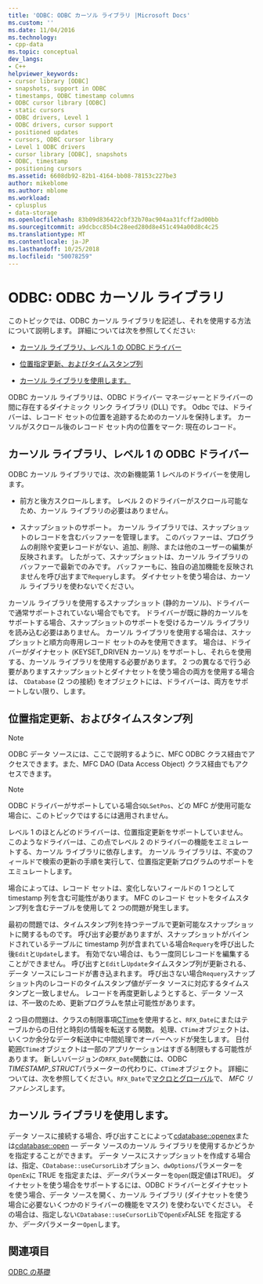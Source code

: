 ```yaml
---
title: 'ODBC: ODBC カーソル ライブラリ |Microsoft Docs'
ms.custom: ''
ms.date: 11/04/2016
ms.technology:
- cpp-data
ms.topic: conceptual
dev_langs:
- C++
helpviewer_keywords:
- cursor library [ODBC]
- snapshots, support in ODBC
- timestamps, ODBC timestamp columns
- ODBC cursor library [ODBC]
- static cursors
- ODBC drivers, Level 1
- ODBC drivers, cursor support
- positioned updates
- cursors, ODBC cursor library
- Level 1 ODBC drivers
- cursor library [ODBC], snapshots
- ODBC, timestamp
- positioning cursors
ms.assetid: 6608db92-82b1-4164-bb08-78153c227be3
author: mikeblome
ms.author: mblome
ms.workload:
- cplusplus
- data-storage
ms.openlocfilehash: 83b09d836422cbf32b70ac904aa31fcff2ad00bb
ms.sourcegitcommit: a9dcbcc85b4c28eed280d8e451c494a00d8c4c25
ms.translationtype: MT
ms.contentlocale: ja-JP
ms.lasthandoff: 10/25/2018
ms.locfileid: "50078259"
---
```

# <a name="odbc-the-odbc-cursor-library"></a>ODBC: ODBC カーソル ライブラリ

このトピックでは、ODBC カーソル ライブラリを記述し、それを使用する方法について説明します。 詳細については次を参照してください:

- [カーソル ライブラリ、レベル 1 の ODBC ドライバー](#_core_the_cursor_library_and_level_1_odbc_drivers)

- [位置指定更新、およびタイムスタンプ列](#_core_positioned_updates_and_timestamp_columns)

- [カーソル ライブラリを使用します。](#_core_using_the_cursor_library)

ODBC カーソル ライブラリは、ODBC ドライバー マネージャーとドライバーの間に存在するダイナミック リンク ライブラリ (DLL) です。 Odbc では、ドライバーは、レコード セットの位置を追跡するためのカーソルを保持します。 カーソルがスクロール後のレコード セット内の位置をマーク: 現在のレコード。

##  <a name="_core_the_cursor_library_and_level_1_odbc_drivers"></a> カーソル ライブラリ、レベル 1 の ODBC ドライバー

ODBC カーソル ライブラリでは、次の新機能第 1 レベルのドライバーを使用します。

- 前方と後方スクロールします。 レベル 2 のドライバーがスクロール可能なため、カーソル ライブラリの必要はありません。

- スナップショットのサポート。 カーソル ライブラリでは、スナップショットのレコードを含むバッファーを管理します。 このバッファーは、プログラムの削除や変更レコードがない、追加、削除、または他のユーザーの編集が反映されます。 したがって、スナップショットは、カーソル ライブラリのバッファーで最新でのみです。 バッファーもに、独自の追加機能を反映されませんを呼び出すまで`Requery`します。 ダイナセットを使う場合は、カーソル ライブラリを使わないでください。

カーソル ライブラリを使用するスナップショット (静的カーソル)、ドライバーで通常サポートされていない場合でもです。 ドライバーが既に静的カーソルをサポートする場合、スナップショットのサポートを受けるカーソル ライブラリを読み込む必要はありません。 カーソル ライブラリを使用する場合は、スナップショットと順方向専用レコード セットのみを使用できます。 場合は、ドライバーがダイナセット (KEYSET_DRIVEN カーソル) をサポートし、それらを使用する、カーソル ライブラリを使用する必要があります。 2 つの異なるで行う必要がありますスナップショットとダイナセットを使う場合の両方を使用する場合は、 `CDatabase` (2 つの接続) をオブジェクトには、ドライバーは、両方をサポートしない限り、します。

##  <a name="_core_positioned_updates_and_timestamp_columns"></a> 位置指定更新、およびタイムスタンプ列

> [!NOTE]
>  ODBC データ ソースには、ここで説明するように、MFC ODBC クラス経由でアクセスできます。また、MFC DAO (Data Access Object) クラス経由でもアクセスできます。

> [!NOTE]
>  ODBC ドライバーがサポートしている場合`SQLSetPos`、どの MFC が使用可能な場合に、このトピックではするには適用されません。

レベル 1 のほとんどのドライバーは、位置指定更新をサポートしていません。 このようなドライバーは、この点でレベル 2 のドライバーの機能をエミュレートする、カーソル ライブラリに依存します。 カーソル ライブラリは、不変のフィールドで検索の更新の手順を実行して、位置指定更新プログラムのサポートをエミュレートします。

場合によっては、レコード セットは、変化しないフィールドの 1 つとして timestamp 列を含む可能性があります。 MFC のレコード セットをタイムスタンプ列を含むテーブルを使用して 2 つの問題が発生します。

最初の問題では、タイムスタンプ列を持つテーブルで更新可能なスナップショットに関するものです。 呼び出す必要がありますが、スナップショットがバインドされているテーブルに timestamp 列が含まれている場合`Requery`を呼び出した後`Edit`と`Update`します。 有効でない場合は、もう一度同じレコードを編集することができません。 呼び出すと`Edit`し`Update`タイムスタンプ列が更新される、データ ソースにレコードが書き込まれます。 呼び出さない場合`Requery`スナップショット内のレコードのタイムスタンプ値がデータ ソースに対応するタイムスタンプと一致しません。 レコードを再度更新しようとすると、データ ソースは、不一致のため、更新プログラムを禁止可能性があります。

2 つ目の問題は、クラスの制限事項[CTime](../../atl-mfc-shared/reference/ctime-class.md)を使用すると、`RFX_Date`にまたはテーブルからの日付と時刻の情報を転送する関数。 処理、`CTime`オブジェクトは、いくつか余分なデータ転送中に中間処理でオーバーヘッドが発生します。 日付範囲`CTime`オブジェクトは一部のアプリケーションはすぎる制限もする可能性があります。 新しいバージョンの`RFX_Date`関数には、ODBC *TIMESTAMP_STRUCT*パラメーターの代わりに、`CTime`オブジェクト。 詳細については、次を参照してください。`RFX_Date`で[マクロとグローバル](../../mfc/reference/mfc-macros-and-globals.md)で、 *MFC リファレンス*します。

##  <a name="_core_using_the_cursor_library"></a> カーソル ライブラリを使用します。

データ ソースに接続する場合、呼び出すことによって[cdatabase::openex](../../mfc/reference/cdatabase-class.md#openex)または[cdatabase::open](../../mfc/reference/cdatabase-class.md#open) — データ ソースのカーソル ライブラリを使用するかどうかを指定することができます。 データ ソースにスナップショットを作成する場合は、指定、`CDatabase::useCursorLib`オプション、`dwOptions`パラメーターを`OpenEx`に TRUE を指定または、*データ*パラメーターを`Open`(既定値はTRUE)。 ダイナセットを使う場合をサポートするには、ODBC ドライバーとダイナセットを使う場合、データ ソースを開く、カーソル ライブラリ (ダイナセットを使う場合に必要ないくつかのドライバーの機能をマスク) を使わないでください。 その場合は、指定しない`CDatabase::useCursorLib`で`OpenEx`FALSE を指定するか、*データ*パラメーター`Open`します。

## <a name="see-also"></a>関連項目

[ODBC の基礎](../../data/odbc/odbc-basics.md)